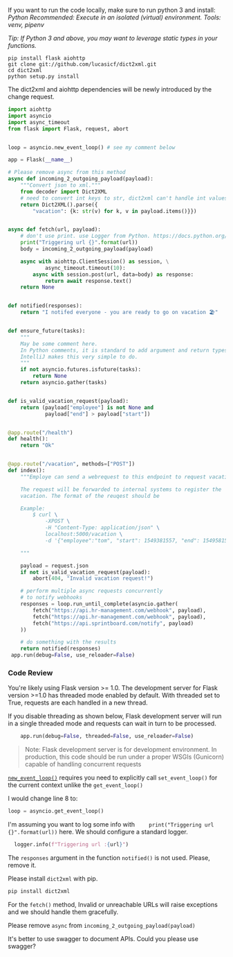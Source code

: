 
If you want to run the code locally, make sure to run python 3 and install:
_Python Recommended: Execute in an isolated (virtual) environment. Tools: venv, pipenv_

_Tip: If Python 3 and above, you may want to leverage static types in your functions._

```
pip install flask aiohttp
git clone git://github.com/lucasicf/dict2xml.git
cd dict2xml
python setup.py install
```
The dict2xml and aiohttp dependencies will be newly introduced by the change request.
```python
import aiohttp
import asyncio
import async_timeout
from flask import Flask, request, abort


loop = asyncio.new_event_loop() # see my comment below

app = Flask(__name__)

# Please remove async from this method
async def incoming_2_outgoing_payload(payload):
    """Convert json to xml."""
    from decoder import Dict2XML
    # need to convert int keys to str, dict2xml can't handle int values
    return Dict2XML().parse({
        "vacation": {k: str(v) for k, v in payload.items()}})


async def fetch(url, payload):
    # don't use print. use Logger from Python. https://docs.python.org/3/howto/logging.html
    print("Triggering url {}".format(url))
    body = incoming_2_outgoing_payload(payload)

    async with aiohttp.ClientSession() as session, \
            async_timeout.timeout(10):
        async with session.post(url, data=body) as response:
            return await response.text()
    return None


def notified(responses):
    return "I notifed everyone - you are ready to go on vacation 🏖"


def ensure_future(tasks):
    """
    May be some comment here.
    In Python comments, it is standard to add argument and return types.
    IntelliJ makes this very simple to do.
    """
    if not asyncio.futures.isfuture(tasks):
        return None
    return asyncio.gather(tasks)


def is_valid_vacation_request(payload):
    return (payload["employee"] is not None and
            payload["end"] > payload["start"])


@app.route("/health")
def health():
    return "Ok"


@app.route("/vacation", methods=["POST"])
def index():
    """Employe can send a webrequest to this endpoint to request vacation.

    The request will be forwarded to internal systems to register the
    vacation. The format of the reuqest should be

    Example:
        $ curl \
            -XPOST \
            -H "Content-Type: application/json" \
            localhost:5000/vacation \
            -d '{"employee":"tom", "start": 1549381557, "end": 1549581523}'

    """

    payload = request.json
    if not is_valid_vacation_request(payload):
        abort(404, "Invalid vacation request!")

    # perform multiple async requests concurrently
    # to notify webhooks
    responses = loop.run_until_complete(asyncio.gather(
        fetch("https://api.hr-management.com/webhook", payload),
        fetch("https://api.hr-management.com/webhook", payload),
        fetch("https://api.sprintboard.com/notify", payload)
    ))

    # do something with the results
    return notified(responses)
 app.run(debug=False, use_reloader=False)
```

### Code Review

You're likely using Flask version >= 1.0. The development server for Flask version >=1.0 has threaded mode enabled by default. With threaded set to True, requests are each handled in a new thread.

If you disable threading as shown below, Flask development server will run in a single threaded mode and requests can wait in turn to be processed.

```python
    app.run(debug=False, threaded=False, use_reloader=False)
```

>
>
> Note: Flask development server is for development environment. In production, this code should be run under a proper WSGIs (Gunicorn) capable of handling concurrent requests

[`new_event_loop()`](https://docs.python.org/3.6/library/asyncio-eventloops.html) requires  you need to explicitly call `set_event_loop()` for the current context unlike the `get_event_loop()`

I would change line 8 to:

```python
loop = asyncio.get_event_loop()
```

I'm assuming you want to log  some info with  `    print("Triggering url {}".format(url))`  here. We should configure a standard logger.

```python
  logger.info(f"Triggering url :{url}")
```

The `responses` argument in the function `notified()` is not used. Please, remove it.

Please install `dict2xml` with pip.

```python
pip install dict2xml
```

For the `fetch()` method, Invalid or unreachable URLs will raise exceptions and we should handle them gracefully.

Please remove `async` from `incoming_2_outgoing_payload(payload)`

It's better to use swagger to document APIs. Could you please use swagger?
